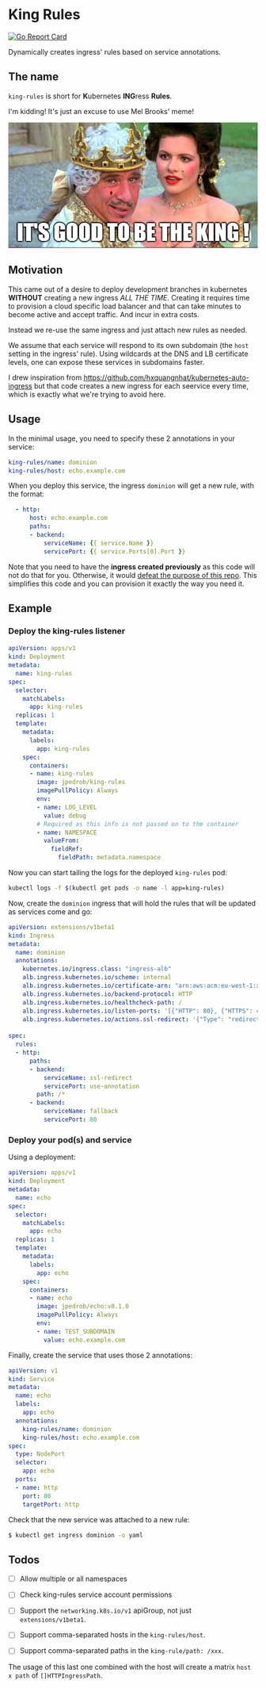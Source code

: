 # King Rules

[![Go Report Card](https://goreportcard.com/badge/github.com/jpedro/king-rules)](https://goreportcard.com/report/github.com/jpedro/king-rules)

Dynamically creates ingress' rules based on service annotations.


## The name

`king-rules` is short for **K**ubernetes **ING**ress **Rules**.

I'm kidding! It's just an excuse to use Mel Brooks' meme!

[![It's good to the King](/.github/king.jpeg)](https://www.imdb.com/title/tt0082517/)


## Motivation

This came out of a desire to deploy development branches in kubernetes
**WITHOUT** creating a new ingress *ALL THE TIME*. Creating it requires
time to provision a cloud specific load balancer and that can take minutes
to become active and accept traffic. And incur in extra costs.

Instead we re-use the same ingress and just attach new rules as needed.

We assume that each service will respond to its own subdomain (the `host`
setting in the ingress' rule). Using wildcards at the DNS and LB
certificate levels, one can expose these services in subdomains faster.

I drew inspiration from https://github.com/hxquangnhat/kubernetes-auto-ingress
but that code creates a new ingress for each seervice every time, which is
exactly what we're trying to avoid here.


## Usage

In the minimal usage, you need to specify these 2 annotations in your service:

```yaml
king-rules/name: dominion
king-rules/host: echo.example.com
```

When you deploy this service, the ingress `dominion` will get a new
rule, with the format:

```yaml
  - http:
      host: echo.example.com
      paths:
      - backend:
          serviceName: {{ service.Name }}
          servicePort: {{ service.Ports[0].Port }}
```

Note that you need to have the **ingress created previously** as this code will
not do that for you. Otherwise, it would [defeat the purpose of this repo](https://github.com/jpedro/king-rules#motivation).
This simplifies this code and you can provision it exactly the way you need it.


## Example

### Deploy the king-rules listener

```yaml
apiVersion: apps/v1
kind: Deployment
metadata:
  name: king-rules
spec:
  selector:
    matchLabels:
      app: king-rules
  replicas: 1
  template:
    metadata:
      labels:
        app: king-rules
    spec:
      containers:
      - name: king-rules
        image: jpedrob/king-rules
        imagePullPolicy: Always
        env:
        - name: LOG_LEVEL
          value: debug
        # Required as this info is not passed on to the container
        - name: NAMESPACE
          valueFrom:
            fieldRef:
              fieldPath: metadata.namespace
```

Now you can start tailing the logs for the deployed `king-rules` pod:

```bash
kubectl logs -f $(kubectl get pods -o name -l app=king-rules)
```

Now, create the `dominion` ingress that will hold the rules that will be
updated as services come and go:

```yaml
apiVersion: extensions/v1beta1
kind: Ingress
metadata:
  name: dominion
  annotations:
    kubernetes.io/ingress.class: "ingress-alb"
    alb.ingress.kubernetes.io/scheme: internal
    alb.ingress.kubernetes.io/certificate-arn: "arn:aws:acm:eu-west-1:xxx:certificate/xxx"
    alb.ingress.kubernetes.io/backend-protocol: HTTP
    alb.ingress.kubernetes.io/healthcheck-path: /
    alb.ingress.kubernetes.io/listen-ports: '[{"HTTP": 80}, {"HTTPS": 443}]'
    alb.ingress.kubernetes.io/actions.ssl-redirect: '{"Type": "redirect", "RedirectConfig": { "Protocol": "HTTPS", "Port": "443", "StatusCode": "HTTP_301"}}'

spec:
  rules:
  - http:
      paths:
      - backend:
          serviceName: ssl-redirect
          servicePort: use-annotation
        path: /*
      - backend:
          serviceName: fallback
          servicePort: 80
```


### Deploy your pod(s) and service

Using a deployment:

```yaml
apiVersion: apps/v1
kind: Deployment
metadata:
  name: echo
spec:
  selector:
    matchLabels:
      app: echo
  replicas: 1
  template:
    metadata:
      labels:
        app: echo
    spec:
      containers:
      - name: echo
        image: jpedrob/echo:v0.1.0
        imagePullPolicy: Always
        env:
        - name: TEST_SUBDOMAIN
          value: echo.example.com
```

Finally, create the service that uses those 2 annotations:

```yaml
apiVersion: v1
kind: Service
metadata:
  name: echo
  labels:
    app: echo
  annotations:
    king-rules/name: dominion
    king-rules/host: echo.example.com
spec:
  type: NodePort
  selector:
    app: echo
  ports:
  - name: http
    port: 80
    targetPort: http
```

Check that the new service was attached to a new rule:

```bash
$ kubectl get ingress dominion -o yaml
```

## Todos

- [ ] Allow multiple or all namespaces

- [ ] Check king-rules service account permissions

- [ ] Support the `networking.k8s.io/v1` apiGroup, not just
      `extensions/v1beta1`.

- [ ] Support comma-separated hosts in the `king-rules/host`.

- [ ] Support comma-separated paths in the `king-rule/path: /xxx`.


The usage of this last one combined with the host will create a matrix
`host x path` of `[]HTTPIngressPath`.
